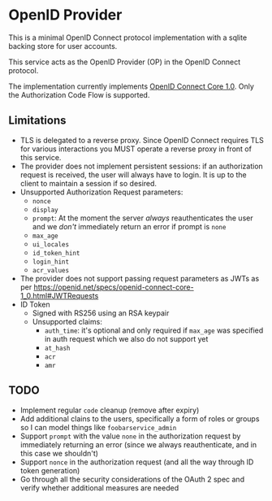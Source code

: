 # OpenID Provider

This is a minimal OpenID Connect protocol implementation with a sqlite backing store for user accounts.

This service acts as the OpenID Provider (OP) in the OpenID Connect protocol.

The implementation currently implements [OpenID Connect Core 1.0](https://openid.net/specs/openid-connect-core-1_0.html). Only the Authorization Code Flow is supported.

## Limitations

- TLS is delegated to a reverse proxy. Since OpenID Connect requires TLS for various interactions you MUST operate a reverse proxy in front of this service.
- The provider does not implement persistent sessions: if an authorization request is received, the user will always have to login. It is up to the client to maintain a session if so desired.
- Unsupported Authorization Request parameters:
  - `nonce`
  - `display`
  - `prompt`: At the moment the server _always_ reauthenticates the user and we _don't_ immediately return an error if prompt is `none`
  - `max_age`
  - `ui_locales`
  - `id_token_hint`
  - `login_hint`
  - `acr_values`
- The provider does not support passing request parameters as JWTs as per <https://openid.net/specs/openid-connect-core-1_0.html#JWTRequests>
- ID Token
  - Signed with RS256 using an RSA keypair
  - Unsupported claims:
    - `auth_time`: it's optional and only required if `max_age` was specified in auth request which we also do not support yet
    - `at_hash`
    - `acr`
    - `amr`

## TODO

- Implement regular `code` cleanup (remove after expiry)
- Add additional clains to the users, specifically a form of roles or groups so I can model things like `foobarservice_admin`
- Support `prompt` with the value `none` in the authorization request by immediately returning an error (since we always reauthenticate, and in this case we shouldn't)
- Support `nonce` in the authorization request (and all the way through ID token generation)
- Go through all the security considerations of the OAuth 2 spec and verify whether additional measures are needed
